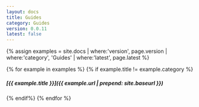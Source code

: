 ```yaml
---
layout: docs
title: Guides
category: Guides
version: 0.0.11
latest: false
---
```


{% assign examples = site.docs | where:'version', page.version | where:'category', 'Guides' | where:'latest', page.latest %}

{% for example in examples %}
{% if example.title != example.category %}
##### [{{ example.title }}]({{ example.url | prepend: site.baseurl }})
{% endif%}
{% endfor %}